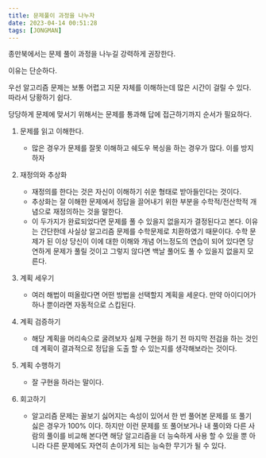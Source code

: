```yaml
---
title: 문제풀이 과정을 나누자
date: 2023-04-14 00:51:28
tags: [JONGMAN]
---
```


종만북에서는 문제 풀이 과정을 나누길 강력하게 권장한다.

이유는 단순하다.

우선 알고리즘 문제는 보통 어렵고 지문 자체를 이해하는데 많은 시간이 걸릴 수 있다.
따라서 당황하기 쉽다.

당당하게 문제에 맞서기 위해서는 문제를 통과해 답에 접근하기까지 순서가 필요하다.

1. 문제를 읽고 이해한다.
    - 많은 경우가 문제를 잘못 이해하고 쉐도우 복싱을 하는 경우가 많다. 이를 방지하자 
2. 재정의와 추상화
    - 재정의를 한다는 것은 자신이 이해하기 쉬운 형태로 받아들인다는 것이다.
    - 추상화는 잘 이해한 문제에서 정답을 끌어내기 위한 부분을 수학적/전산학적 개념으로 재정의하는 것을 말한다.
    - 이 두가지가 완료되었다면 문제를 풀 수 있을지 없을지가 결정된다고 본다.
    이유는 간단한데 사실상 알고리즘 문제를 수학문제로 치환하였기 때문이다.
    수학 문제가 된 이상 당신이 이에 대한 이해와 개념 어느정도의 연습이 되어 있다면 당연하게 문제가 풀릴 것이고 그렇지 않다면 백날 풀어도 풀 수 있을지 없을지 모른다.

3. 계획 세우기
    - 여러 해법이 떠올랐다면 어떤 방법을 선택할지 계획을 세운다. 만약 아이디어가 하나 뿐이라면 자동적으로 스킵된다.
4. 계획 검증하기
   - 해당 계획을 머리속으로 굴려보자 실제 구현을 하기 전 마지막 전검을 하는 것인데 계획이 결과적으로 정답을 도출 할 수 있는지를 생각해보라는 것이다.
5. 계획 수행하기
    - 잘 구현을 하라는 말이다.
6. 회고하기
    - 알고리즘 문제는 꼴보기 싫어지는 속성이 있어서 한 번 풀어본 문제를 또 풀기 싫은 경우가 100% 이다.
    하지만 이런 문제를 또 풀어보거나 내 풀이와 다른 사람의 풀이를 비교해 본다면 해당 알고리즘을 더 능숙하게 사용 할 수 있을 뿐 아니라 다른 문제에도 자연히 손이가게 되는 능숙한 무기가 될 수 있다.
    



